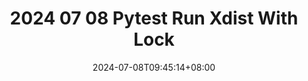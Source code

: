 ---
title: "2024 07 08 Pytest Run Xdist With Lock"
summary: ""
description: ""
date: 2024-07-08T09:45:14+08:00
slug: "pytest-run-xdist-with-lock"
tags: ["blog","en"]
# series: ["Documentation"]
# series_order: 9
cascade:
  showEdit: true
  showSummary: true
  hideFeatureImage: false
draft: false
---